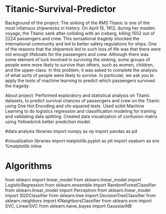 # Titanic-Survival-Predictor
Background of the project:
The sinking of the RMS Titanic is one of the most infamous shipwrecks in history. On April 15, 1912, during her maiden voyage, the Titanic sank after colliding with an iceberg, killing 1502 out of 2224 passengers and crew. This sensational tragedy shocked the international community and led to better safety regulations for ships. One of the reasons that the shipwreck led to such loss of life was that there were not enough lifeboats for the passengers and crew. Although there was some element of luck involved in surviving the sinking, some groups of people were more likely to survive than others, such as women, children, and the upper-class. In this problem, it was asked to complete the analysis of what sorts of people were likely to survive. In particular, we ask you to apply the tools of machine learning to predict which passengers survived the tragedy.

About project:
Performed exploratory and statistical analysis on Titanic datasets, to predict survival chances of passengers and crew on the Titanic using One Hot Encoding and chi-squared tests. Used scikit Machine Learning to do logistics regression and classification modeling for training and validating data splitting. Created data visualization of confusion matrix using Yellowbrick better prediction model. 


#data analysis libraries 
import numpy as np
import pandas as pd

#visualization libraries
import matplotlib.pyplot as plt
import seaborn as sns
%matplotlib inline

# Algorithms
from sklearn import linear_model
from sklearn.linear_model import LogisticRegression
from sklearn.ensemble import RandomForestClassifier
from sklearn.linear_model import Perceptron
from sklearn.linear_model import SGDClassifier
from sklearn.tree import DecisionTreeClassifier
from sklearn.neighbors import KNeighborsClassifier
from sklearn.svm import SVC, LinearSVC
from sklearn.naive_bayes import GaussianNB


